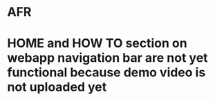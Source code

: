 # AFR
# HOME and HOW TO section on webapp navigation bar are not yet functional because demo video is not uploaded yet